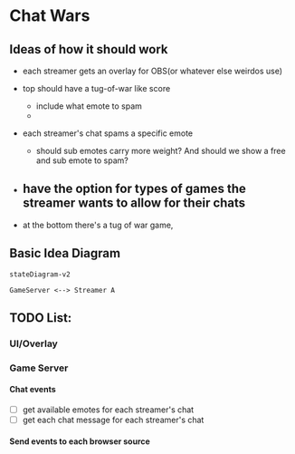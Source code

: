 # Chat Wars

## Ideas of how it should work
- each streamer gets an overlay for OBS(or whatever else weirdos use)
- top should have a tug-of-war like score
    - include what emote to spam
    - 

- each streamer's chat spams a specific emote
    - should sub emotes carry more weight? And should we show a free and sub emote to spam?

- have the option for types of games the streamer wants to allow for their chats
    - 
- at the bottom there's a tug of war game, 

## Basic Idea Diagram

```mermaid
stateDiagram-v2

GameServer <--> Streamer A

```


## TODO List:

### UI/Overlay 


### Game Server
#### Chat events
 - [ ] get available emotes for each streamer's chat
 - [ ] get each chat message for each streamer's chat

#### Send events to each browser source

